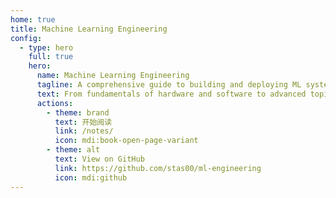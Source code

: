 ```yaml
---
home: true
title: Machine Learning Engineering
config:
  - type: hero
    full: true
    hero:
      name: Machine Learning Engineering
      tagline: A comprehensive guide to building and deploying ML systems.
      text: From fundamentals of hardware and software to advanced topics in training and inference.
      actions:
        - theme: brand
          text: 开始阅读
          link: /notes/
          icon: mdi:book-open-page-variant
        - theme: alt
          text: View on GitHub
          link: https://github.com/stas00/ml-engineering
          icon: mdi:github
---
```

